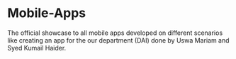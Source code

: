 # Mobile-Apps
The official showcase to all mobile apps developed on different scenarios like creating an app for the our department (DAI) done by Uswa Mariam and Syed Kumail Haider.
